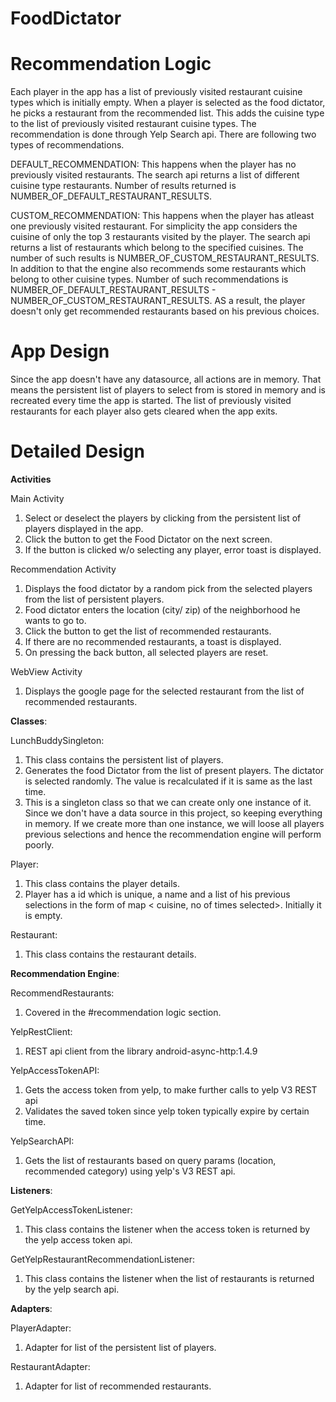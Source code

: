# FoodDictator

# Recommendation Logic
Each player in the app has a list of previously visited restaurant cuisine types which is initially empty. When a player is selected as the food dictator, he picks a restaurant from the recommended list. This adds the cuisine type to the list of previously visited restaurant cuisine types. 
The recommendation is done through Yelp Search api. There are following two types of recommendations.

DEFAULT_RECOMMENDATION: This happens when the player has no previously visited restaurants. The search api returns a           list of different cuisine type restaurants. Number of results returned is NUMBER_OF_DEFAULT_RESTAURANT_RESULTS.
      
CUSTOM_RECOMMENDATION: This happens when the player has atleast one previously visited restaurant. For simplicity the         app considers the cuisine of only the top 3 restaurants visited by the player. The search api returns a list of restaurants           which belong to the specified cuisines. The number of such results is NUMBER_OF_CUSTOM_RESTAURANT_RESULTS. In addition         to that the engine also recommends some restaurants which belong to other cuisine types. Number of such recommendations       is NUMBER_OF_DEFAULT_RESTAURANT_RESULTS - NUMBER_OF_CUSTOM_RESTAURANT_RESULTS. AS a result, the player doesn't only get       recommended restaurants based on his previous choices.
    
# App Design
Since the app doesn't have any datasource, all actions are in memory. That means the persistent list of players to select from is stored in memory and is recreated every time the app is started.
The list of previously visited restaurants for each player also gets cleared when the app exits.

# Detailed Design
  __Activities__
  
   Main Activity
   
  1. Select or deselect the players by clicking from the persistent list of players displayed in the app.
  2. Click the button to get the Food Dictator on the next screen.
  3. If the button is clicked w/o selecting any player, error toast is displayed.
          
 Recommendation Activity
 
  1. Displays the food dictator by a random pick from the selected players from the list of persistent players.
  2. Food dictator enters the location (city/ zip) of the neighborhood he wants to go to.
  3. Click the button to get the list of recommended restaurants.
  4. If there are no recommended restaurants, a toast is displayed.
  5. On pressing the back button, all selected players are reset.
          
 WebView Activity
 
  1. Displays the google page for the selected restaurant from the list of recommended restaurants.
  
__Classes__:

  LunchBuddySingleton:
  
  1. This class contains the persistent list of players.
  2. Generates the food Dictator from the list of present players. The dictator is selected randomly.
     The value is recalculated if it is same as the last time.
  3. This is a singleton class so that we can create only one instance of it. Since we don't have a
     data source in this project, so keeping everything in memory. If we create more than one instance, we
     will loose all players previous selections and hence the recommendation engine will perform poorly.
     
  Player:
  
  1. This class contains the player details.
  2. Player has a id which is unique, a name and a list of his previous selections in the form of
    map < cuisine, no of times selected>. Initially it is empty.
    
  Restaurant:
  
  1. This class contains the restaurant details.
  
__Recommendation Engine__:

  RecommendRestaurants:
  
  1. Covered in the #recommendation logic section.
  
  YelpRestClient:
  
  1. REST api client from the library android-async-http:1.4.9
  
  YelpAccessTokenAPI:
  
  1. Gets the access token from yelp, to make further calls to yelp V3 REST api
  2. Validates the saved token since yelp token typically expire by certain time.
  
  YelpSearchAPI:
  
  1. Gets the list of restaurants based on query params (location, recommended category) using yelp's V3 REST api.
  
 __Listeners__:
 
  GetYelpAccessTokenListener:
  
  1. This class contains the listener when the access token is returned by the yelp access token api.
  
  GetYelpRestaurantRecommendationListener:
  
  1. This class contains the listener when the list of restaurants is returned by the yelp search api.
  
 __Adapters__:
 
  PlayerAdapter:
          
  1. Adapter for list of the persistent list of players.
          
  RestaurantAdapter:
          
  1. Adapter for list of recommended restaurants.
          
